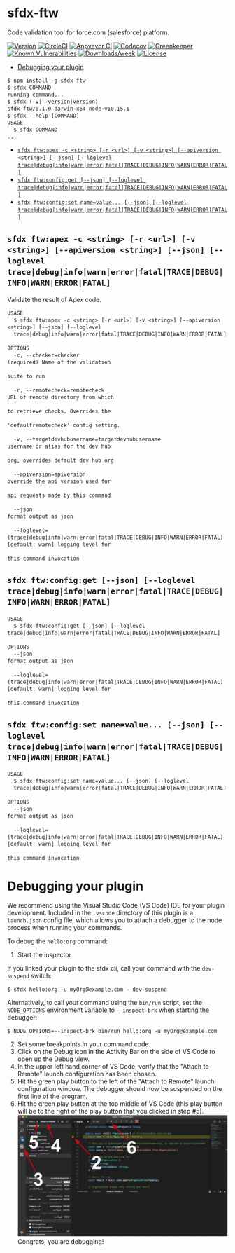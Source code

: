sfdx-ftw
===========

Code validation tool for force.com (salesforce) platform.

[![Version](https://img.shields.io/npm/v/sfdx-ftw.svg)](https://npmjs.org/package/sfdx-ftw)
[![CircleCI](https://circleci.com/gh/alpha-bytes/sfdx-ftw/tree/master.svg?style=shield)](https://circleci.com/gh/alpha-bytes/sfdx-ftw/tree/master)
[![Appveyor CI](https://ci.appveyor.com/api/projects/status/github/alpha-bytes/sfdx-ftw?branch=master&svg=true)](https://ci.appveyor.com/project/heroku/sfdx-ftw/branch/master)
[![Codecov](https://codecov.io/gh/alpha-bytes/sfdx-ftw/branch/master/graph/badge.svg)](https://codecov.io/gh/alpha-bytes/sfdx-ftw)
[![Greenkeeper](https://badges.greenkeeper.io/alpha-bytes/sfdx-ftw.svg)](https://greenkeeper.io/)
[![Known Vulnerabilities](https://snyk.io/test/github/alpha-bytes/sfdx-ftw/badge.svg)](https://snyk.io/test/github/alpha-bytes/sfdx-ftw)
[![Downloads/week](https://img.shields.io/npm/dw/sfdx-ftw.svg)](https://npmjs.org/package/sfdx-ftw)
[![License](https://img.shields.io/npm/l/sfdx-ftw.svg)](https://github.com/alpha-bytes/sfdx-ftw/blob/master/package.json)

<!-- toc -->
* [Debugging your plugin](#debugging-your-plugin)
<!-- tocstop -->
<!-- install -->
<!-- usage -->
```sh-session
$ npm install -g sfdx-ftw
$ sfdx COMMAND
running command...
$ sfdx (-v|--version|version)
sfdx-ftw/0.1.0 darwin-x64 node-v10.15.1
$ sfdx --help [COMMAND]
USAGE
  $ sfdx COMMAND
...
```
<!-- usagestop -->
<!-- commands -->
* [`sfdx ftw:apex -c <string> [-r <url>] [-v <string>] [--apiversion <string>] [--json] [--loglevel trace|debug|info|warn|error|fatal|TRACE|DEBUG|INFO|WARN|ERROR|FATAL]`](#sfdx-ftwapex--c-string--r-url--v-string---apiversion-string---json---loglevel-tracedebuginfowarnerrorfataltracedebuginfowarnerrorfatal)
* [`sfdx ftw:config:get [--json] [--loglevel trace|debug|info|warn|error|fatal|TRACE|DEBUG|INFO|WARN|ERROR|FATAL]`](#sfdx-ftwconfigget---json---loglevel-tracedebuginfowarnerrorfataltracedebuginfowarnerrorfatal)
* [`sfdx ftw:config:set name=value... [--json] [--loglevel trace|debug|info|warn|error|fatal|TRACE|DEBUG|INFO|WARN|ERROR|FATAL]`](#sfdx-ftwconfigset-namevalue---json---loglevel-tracedebuginfowarnerrorfataltracedebuginfowarnerrorfatal)

## `sfdx ftw:apex -c <string> [-r <url>] [-v <string>] [--apiversion <string>] [--json] [--loglevel trace|debug|info|warn|error|fatal|TRACE|DEBUG|INFO|WARN|ERROR|FATAL]`

Validate the result of Apex code.

```
USAGE
  $ sfdx ftw:apex -c <string> [-r <url>] [-v <string>] [--apiversion <string>] [--json] [--loglevel 
  trace|debug|info|warn|error|fatal|TRACE|DEBUG|INFO|WARN|ERROR|FATAL]

OPTIONS
  -c, --checker=checker                                                             (required) Name of the validation
                                                                                    suite to run

  -r, --remotecheck=remotecheck                                                     URL of remote directory from which
                                                                                    to retrieve checks. Overrides the
                                                                                    'defaultremotecheck' config setting.

  -v, --targetdevhubusername=targetdevhubusername                                   username or alias for the dev hub
                                                                                    org; overrides default dev hub org

  --apiversion=apiversion                                                           override the api version used for
                                                                                    api requests made by this command

  --json                                                                            format output as json

  --loglevel=(trace|debug|info|warn|error|fatal|TRACE|DEBUG|INFO|WARN|ERROR|FATAL)  [default: warn] logging level for
                                                                                    this command invocation
```

## `sfdx ftw:config:get [--json] [--loglevel trace|debug|info|warn|error|fatal|TRACE|DEBUG|INFO|WARN|ERROR|FATAL]`

```
USAGE
  $ sfdx ftw:config:get [--json] [--loglevel trace|debug|info|warn|error|fatal|TRACE|DEBUG|INFO|WARN|ERROR|FATAL]

OPTIONS
  --json                                                                            format output as json

  --loglevel=(trace|debug|info|warn|error|fatal|TRACE|DEBUG|INFO|WARN|ERROR|FATAL)  [default: warn] logging level for
                                                                                    this command invocation
```

## `sfdx ftw:config:set name=value... [--json] [--loglevel trace|debug|info|warn|error|fatal|TRACE|DEBUG|INFO|WARN|ERROR|FATAL]`

```
USAGE
  $ sfdx ftw:config:set name=value... [--json] [--loglevel 
  trace|debug|info|warn|error|fatal|TRACE|DEBUG|INFO|WARN|ERROR|FATAL]

OPTIONS
  --json                                                                            format output as json

  --loglevel=(trace|debug|info|warn|error|fatal|TRACE|DEBUG|INFO|WARN|ERROR|FATAL)  [default: warn] logging level for
                                                                                    this command invocation
```
<!-- commandsstop -->
<!-- debugging-your-plugin -->
# Debugging your plugin
We recommend using the Visual Studio Code (VS Code) IDE for your plugin development. Included in the `.vscode` directory of this plugin is a `launch.json` config file, which allows you to attach a debugger to the node process when running your commands.

To debug the `hello:org` command: 
1. Start the inspector
  
If you linked your plugin to the sfdx cli, call your command with the `dev-suspend` switch: 
```sh-session
$ sfdx hello:org -u myOrg@example.com --dev-suspend
```
  
Alternatively, to call your command using the `bin/run` script, set the `NODE_OPTIONS` environment variable to `--inspect-brk` when starting the debugger:
```sh-session
$ NODE_OPTIONS=--inspect-brk bin/run hello:org -u myOrg@example.com
```

2. Set some breakpoints in your command code
3. Click on the Debug icon in the Activity Bar on the side of VS Code to open up the Debug view.
4. In the upper left hand corner of VS Code, verify that the "Attach to Remote" launch configuration has been chosen.
5. Hit the green play button to the left of the "Attach to Remote" launch configuration window. The debugger should now be suspended on the first line of the program. 
6. Hit the green play button at the top middle of VS Code (this play button will be to the right of the play button that you clicked in step #5).
<br><img src=".images/vscodeScreenshot.png" width="480" height="278"><br>
Congrats, you are debugging!
